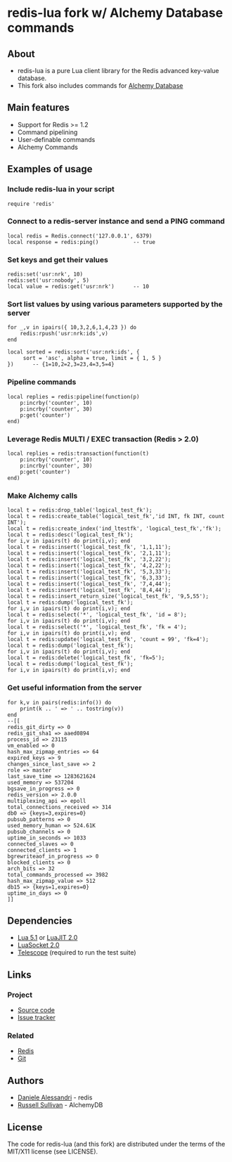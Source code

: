 # redis-lua fork w/ Alchemy Database commands #

## About ##
- redis-lua is a pure Lua client library for the Redis advanced key-value database.
- This fork also includes commands for [Alchemy Database](http://code.google.com/p/alchemydatabase/)

## Main features ##

- Support for Redis >= 1.2
- Command pipelining
- User-definable commands
- Alchemy Commands

## Examples of usage ##

### Include redis-lua in your script ###

    require 'redis'

### Connect to a redis-server instance and send a PING command ###

    local redis = Redis.connect('127.0.0.1', 6379)
    local response = redis:ping()           -- true

### Set keys and get their values ###

    redis:set('usr:nrk', 10)
    redis:set('usr:nobody', 5)
    local value = redis:get('usr:nrk')      -- 10

### Sort list values by using various parameters supported by the server ###

    for _,v in ipairs({ 10,3,2,6,1,4,23 }) do
        redis:rpush('usr:nrk:ids',v)
    end

    local sorted = redis:sort('usr:nrk:ids', {
         sort = 'asc', alpha = true, limit = { 1, 5 }
    })      -- {1=10,2=2,3=23,4=3,5=4}

### Pipeline commands

    local replies = redis:pipeline(function(p)
        p:incrby('counter', 10)
        p:incrby('counter', 30)
        p:get('counter')
    end)

### Leverage Redis MULTI / EXEC transaction (Redis > 2.0)

    local replies = redis:transaction(function(t)
        p:incrby('counter', 10)
        p:incrby('counter', 30)
        p:get('counter')
    end)

### Make Alchemy calls
    local t = redis:drop_table('logical_test_fk');
    local t = redis:create_table('logical_test_fk','id INT, fk INT, count INT');
    local t = redis:create_index('ind_ltestfk', 'logical_test_fk','fk');
    local t = redis:desc('logical_test_fk');
    for i,v in ipairs(t) do print(i,v); end
    local t = redis:insert('logical_test_fk', '1,1,11');
    local t = redis:insert('logical_test_fk', '2,1,11');
    local t = redis:insert('logical_test_fk', '3,2,22');
    local t = redis:insert('logical_test_fk', '4,2,22');
    local t = redis:insert('logical_test_fk', '5,3,33');
    local t = redis:insert('logical_test_fk', '6,3,33');
    local t = redis:insert('logical_test_fk', '7,4,44');
    local t = redis:insert('logical_test_fk', '8,4,44');
    local t = redis:insert_return_size('logical_test_fk', '9,5,55');
    local t = redis:dump('logical_test_fk');
    for i,v in ipairs(t) do print(i,v); end
    local t = redis:select('*', 'logical_test_fk', 'id = 8');
    for i,v in ipairs(t) do print(i,v); end
    local t = redis:select('*', 'logical_test_fk', 'fk = 4');
    for i,v in ipairs(t) do print(i,v); end
    local t = redis:update('logical_test_fk', 'count = 99', 'fk=4');
    local t = redis:dump('logical_test_fk');
    for i,v in ipairs(t) do print(i,v); end
    local t = redis:delete('logical_test_fk', 'fk=5');
    local t = redis:dump('logical_test_fk');
    for i,v in ipairs(t) do print(i,v); end

### Get useful information from the server ###

    for k,v in pairs(redis:info()) do 
        print(k .. ' => ' .. tostring(v))
    end
    --[[
    redis_git_dirty => 0
    redis_git_sha1 => aaed0894
    process_id => 23115
    vm_enabled => 0
    hash_max_zipmap_entries => 64
    expired_keys => 9
    changes_since_last_save => 2
    role => master
    last_save_time => 1283621624
    used_memory => 537204
    bgsave_in_progress => 0
    redis_version => 2.0.0
    multiplexing_api => epoll
    total_connections_received => 314
    db0 => {keys=3,expires=0}
    pubsub_patterns => 0
    used_memory_human => 524.61K
    pubsub_channels => 0
    uptime_in_seconds => 1033
    connected_slaves => 0
    connected_clients => 1
    bgrewriteaof_in_progress => 0
    blocked_clients => 0
    arch_bits => 32
    total_commands_processed => 3982
    hash_max_zipmap_value => 512
    db15 => {keys=1,expires=0}
    uptime_in_days => 0
    ]]

## Dependencies ##

- [Lua 5.1](http://www.lua.org/) or [LuaJIT 2.0](http://luajit.org/)
- [LuaSocket 2.0](http://www.tecgraf.puc-rio.br/~diego/professional/luasocket/)
- [Telescope](http://telescope.luaforge.net/) (required to run the test suite)

## Links ##

### Project ###
- [Source code](http://github.com/nrk/redis-lua/)
- [Issue tracker](http://github.com/nrk/redis-lua/issues)

### Related ###
- [Redis](http://code.google.com/p/redis/)
- [Git](http://git-scm.com/)

## Authors ##
- [Daniele Alessandri](mailto:suppakilla@gmail.com) - redis
- [Russell Sullivan](mailto:jaksprats@gmail.com) - AlchemyDB

## License ##

The code for redis-lua (and this fork) are distributed under the terms of the MIT/X11 license (see LICENSE).
